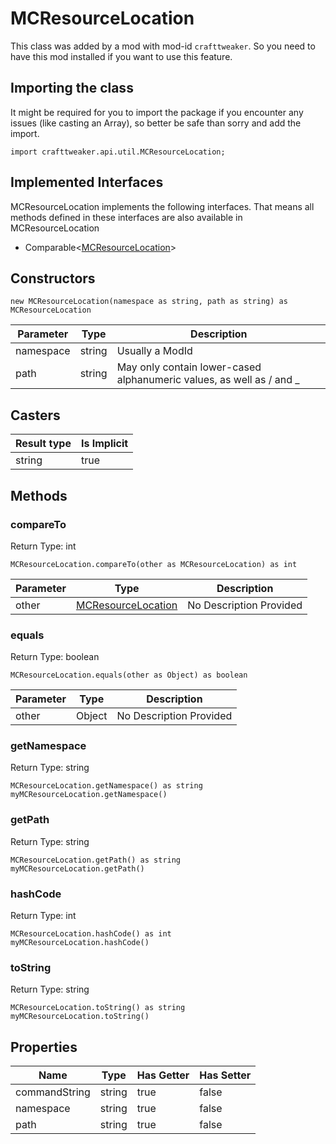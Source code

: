 # MCResourceLocation

This class was added by a mod with mod-id `crafttweaker`. So you need to have this mod installed if you want to use this feature.

## Importing the class

It might be required for you to import the package if you encounter any issues (like casting an Array), so better be safe than sorry and add the import.
```zenscript
import crafttweaker.api.util.MCResourceLocation;
```


## Implemented Interfaces
MCResourceLocation implements the following interfaces. That means all methods defined in these interfaces are also available in MCResourceLocation

- Comparable&lt;[MCResourceLocation](/vanilla/api/util/MCResourceLocation)&gt;
## Constructors


```zenscript
new MCResourceLocation(namespace as string, path as string) as MCResourceLocation
```
| Parameter | Type | Description |
|-----------|------|-------------|
| namespace | string | Usually a ModId |
| path | string | May only contain lower-cased alphanumeric values, as well as / and _ |

## Casters

| Result type | Is Implicit |
|-------------|-------------|
| string | true |

## Methods

### compareTo

Return Type: int

```zenscript
MCResourceLocation.compareTo(other as MCResourceLocation) as int
```
| Parameter | Type | Description |
|-----------|------|-------------|
| other | [MCResourceLocation](/vanilla/api/util/MCResourceLocation) | No Description Provided |
### equals

Return Type: boolean

```zenscript
MCResourceLocation.equals(other as Object) as boolean
```
| Parameter | Type | Description |
|-----------|------|-------------|
| other | Object | No Description Provided |
### getNamespace

Return Type: string

```zenscript
MCResourceLocation.getNamespace() as string
myMCResourceLocation.getNamespace()
```
### getPath

Return Type: string

```zenscript
MCResourceLocation.getPath() as string
myMCResourceLocation.getPath()
```
### hashCode

Return Type: int

```zenscript
MCResourceLocation.hashCode() as int
myMCResourceLocation.hashCode()
```
### toString

Return Type: string

```zenscript
MCResourceLocation.toString() as string
myMCResourceLocation.toString()
```

## Properties

| Name | Type | Has Getter | Has Setter |
|------|------|------------|------------|
| commandString | string | true | false |
| namespace | string | true | false |
| path | string | true | false |

